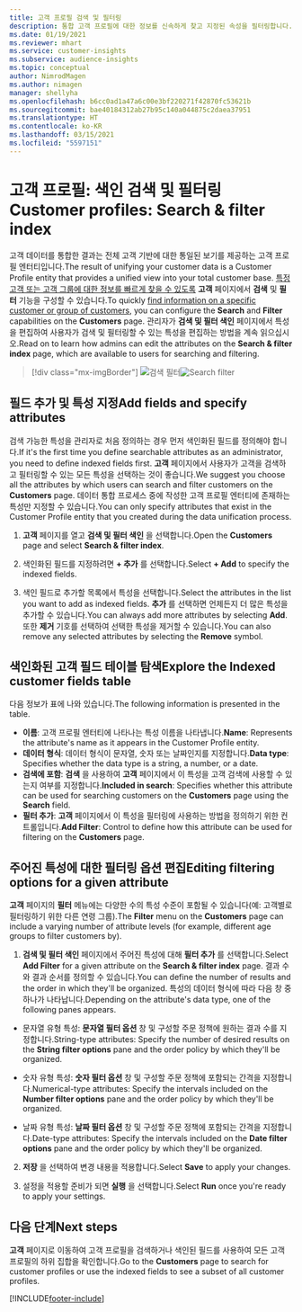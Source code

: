 ```yaml
---
title: 고객 프로필 검색 및 필터링
description: 통합 고객 프로필에 대한 정보를 신속하게 찾고 지정된 속성을 필터링합니다.
ms.date: 01/19/2021
ms.reviewer: mhart
ms.service: customer-insights
ms.subservice: audience-insights
ms.topic: conceptual
author: NimrodMagen
ms.author: nimagen
manager: shellyha
ms.openlocfilehash: b6cc0ad1a47a6c00e3bf220271f42870fc53621b
ms.sourcegitcommit: bae40184312ab27b95c140a044875c2daea37951
ms.translationtype: HT
ms.contentlocale: ko-KR
ms.lasthandoff: 03/15/2021
ms.locfileid: "5597151"
---
```

# <a name="customer-profiles-search--filter-index"></a><span data-ttu-id="2308b-103">고객 프로필: 색인 검색 및 필터링</span><span class="sxs-lookup"><span data-stu-id="2308b-103">Customer profiles: Search & filter index</span></span>

<span data-ttu-id="2308b-104">고객 데이터를 통합한 결과는 전체 고객 기반에 대한 통일된 보기를 제공하는 고객 프로필 엔터티입니다.</span><span class="sxs-lookup"><span data-stu-id="2308b-104">The result of unifying your customer data is a Customer Profile entity that provides a unified view into your total customer base.</span></span> <span data-ttu-id="2308b-105">[특정 고객 또는 고객 그룹에 대한 정보를 빠르게 찾을 수 있도록](customer-profiles.md) **고객** 페이지에서 **검색** 및 **필터** 기능을 구성할 수 있습니다.</span><span class="sxs-lookup"><span data-stu-id="2308b-105">To quickly [find information on a specific customer or group of customers](customer-profiles.md), you can configure the **Search** and **Filter** capabilities on the **Customers** page.</span></span> <span data-ttu-id="2308b-106">관리자가 **검색 및 필터 색인** 페이지에서 특성을 편집하여 사용자가 검색 및 필터링할 수 있는 특성을 편집하는 방법을 계속 읽으십시오.</span><span class="sxs-lookup"><span data-stu-id="2308b-106">Read on to learn how admins can edit the attributes on the **Search & filter index** page, which are available to users for searching and filtering.</span></span>

> [!div class="mx-imgBorder"]
> <span data-ttu-id="2308b-107">![검색 필터](media/search-filter.png "검색 필터")</span><span class="sxs-lookup"><span data-stu-id="2308b-107">![Search filter](media/search-filter.png "Search filter")</span></span>

## <a name="add-fields-and-specify-attributes"></a><span data-ttu-id="2308b-108">필드 추가 및 특성 지정</span><span class="sxs-lookup"><span data-stu-id="2308b-108">Add fields and specify attributes</span></span>

<span data-ttu-id="2308b-109">검색 가능한 특성을 관리자로 처음 정의하는 경우 먼저 색인화된 필드를 정의해야 합니다.</span><span class="sxs-lookup"><span data-stu-id="2308b-109">If it's the first time you define searchable attributes as an administrator, you need to define indexed fields first.</span></span> <span data-ttu-id="2308b-110">**고객** 페이지에서 사용자가 고객을 검색하고 필터링할 수 있는 모든 특성을 선택하는 것이 좋습니다.</span><span class="sxs-lookup"><span data-stu-id="2308b-110">We suggest you choose all the attributes by which users can search and filter customers on the **Customers** page.</span></span> <span data-ttu-id="2308b-111">데이터 통합 프로세스 중에 작성한 고객 프로필 엔터티에 존재하는 특성만 지정할 수 있습니다.</span><span class="sxs-lookup"><span data-stu-id="2308b-111">You can only specify attributes that exist in the Customer Profile entity that you created during the data unification process.</span></span>

1. <span data-ttu-id="2308b-112">**고객** 페이지를 열고 **검색 및 필터 색인** 을 선택합니다.</span><span class="sxs-lookup"><span data-stu-id="2308b-112">Open the **Customers** page and select **Search & filter index**.</span></span>

2. <span data-ttu-id="2308b-113">색인화된 필드를 지정하려면 **+ 추가** 를 선택합니다.</span><span class="sxs-lookup"><span data-stu-id="2308b-113">Select **+ Add** to specify the indexed fields.</span></span>

3. <span data-ttu-id="2308b-114">색인 필드로 추가할 목록에서 특성을 선택합니다.</span><span class="sxs-lookup"><span data-stu-id="2308b-114">Select the attributes in the list you want to add as indexed fields.</span></span> <span data-ttu-id="2308b-115">**추가** 를 선택하면 언제든지 더 많은 특성을 추가할 수 있습니다.</span><span class="sxs-lookup"><span data-stu-id="2308b-115">You can always add more attributes by selecting **Add**.</span></span> <span data-ttu-id="2308b-116">또한 **제거** 기호를 선택하여 선택한 특성을 제거할 수 있습니다.</span><span class="sxs-lookup"><span data-stu-id="2308b-116">You can also remove any selected attributes by selecting the **Remove** symbol.</span></span>

## <a name="explore-the-indexed-customer-fields-table"></a><span data-ttu-id="2308b-117">색인화된 고객 필드 테이블 탐색</span><span class="sxs-lookup"><span data-stu-id="2308b-117">Explore the Indexed customer fields table</span></span>

<span data-ttu-id="2308b-118">다음 정보가 표에 나와 있습니다.</span><span class="sxs-lookup"><span data-stu-id="2308b-118">The following information is presented in the table.</span></span>

- <span data-ttu-id="2308b-119">**이름**: 고객 프로필 엔터티에 나타나는 특성 이름을 나타냅니다.</span><span class="sxs-lookup"><span data-stu-id="2308b-119">**Name**: Represents the attribute's name as it appears in the Customer Profile entity.</span></span>
- <span data-ttu-id="2308b-120">**데이터 형식**: 데이터 형식이 문자열, 숫자 또는 날짜인지를 지정합니다.</span><span class="sxs-lookup"><span data-stu-id="2308b-120">**Data type**: Specifies whether the data type is a string, a number, or a date.</span></span>
- <span data-ttu-id="2308b-121">**검색에 포함**: **검색** 을 사용하여 **고객** 페이지에서 이 특성을 고객 검색에 사용할 수 있는지 여부를 지정합니다.</span><span class="sxs-lookup"><span data-stu-id="2308b-121">**Included in search**: Specifies whether this attribute can be used for searching customers on the **Customers** page using the **Search** field.</span></span>
- <span data-ttu-id="2308b-122">**필터 추가**: **고객** 페이지에서 이 특성을 필터링에 사용하는 방법을 정의하기 위한 컨트롤입니다.</span><span class="sxs-lookup"><span data-stu-id="2308b-122">**Add Filter**: Control to define how this attribute can be used for filtering on the **Customers** page.</span></span>

## <a name="editing-filtering-options-for-a-given-attribute"></a><span data-ttu-id="2308b-123">주어진 특성에 대한 필터링 옵션 편집</span><span class="sxs-lookup"><span data-stu-id="2308b-123">Editing filtering options for a given attribute</span></span>

<span data-ttu-id="2308b-124">**고객** 페이지의 **필터** 메뉴에는 다양한 수의 특성 수준이 포함될 수 있습니다(예: 고객별로 필터링하기 위한 다른 연령 그룹).</span><span class="sxs-lookup"><span data-stu-id="2308b-124">The **Filter** menu on the **Customers** page can include a varying number of attribute levels (for example, different age groups to filter customers by).</span></span>

1. <span data-ttu-id="2308b-125">**검색 및 필터 색인** 페이지에서 주어진 특성에 대해 **필터 추가** 를 선택합니다.</span><span class="sxs-lookup"><span data-stu-id="2308b-125">Select **Add Filter** for a given attribute on the **Search & filter index** page.</span></span> <span data-ttu-id="2308b-126">결과 수와 결과 순서를 정의할 수 있습니다.</span><span class="sxs-lookup"><span data-stu-id="2308b-126">You can define the number of results and the order in which they'll be organized.</span></span> <span data-ttu-id="2308b-127">특성의 데이터 형식에 따라 다음 창 중 하나가 나타납니다.</span><span class="sxs-lookup"><span data-stu-id="2308b-127">Depending on the attribute's data type, one of the following panes appears.</span></span>

- <span data-ttu-id="2308b-128">문자열 유형 특성: **문자열 필터 옵션** 창 및 구성할 주문 정책에 원하는 결과 수를 지정합니다.</span><span class="sxs-lookup"><span data-stu-id="2308b-128">String-type attributes: Specify the number of desired results on the **String filter options** pane and the order policy by which they'll be organized.</span></span>

- <span data-ttu-id="2308b-129">숫자 유형 특성: **숫자 필터 옵션** 창 및 구성할 주문 정책에 포함되는 간격을 지정합니다.</span><span class="sxs-lookup"><span data-stu-id="2308b-129">Numerical-type attributes: Specify the intervals included on the **Number filter options** pane and the order policy by which they'll be organized.</span></span>

- <span data-ttu-id="2308b-130">날짜 유형 특성: **날짜 필터 옵션** 창 및 구성할 주문 정책에 포함되는 간격을 지정합니다.</span><span class="sxs-lookup"><span data-stu-id="2308b-130">Date-type attributes:  Specify the intervals included on the **Date filter options** pane and the order policy by which they'll be organized.</span></span>

2. <span data-ttu-id="2308b-131">**저장** 을 선택하여 변경 내용을 적용합니다.</span><span class="sxs-lookup"><span data-stu-id="2308b-131">Select **Save** to apply your changes.</span></span>

3. <span data-ttu-id="2308b-132">설정을 적용할 준비가 되면 **실행** 을 선택합니다.</span><span class="sxs-lookup"><span data-stu-id="2308b-132">Select **Run** once you're ready to apply your settings.</span></span>

## <a name="next-steps"></a><span data-ttu-id="2308b-133">다음 단계</span><span class="sxs-lookup"><span data-stu-id="2308b-133">Next steps</span></span>

<span data-ttu-id="2308b-134">**고객** 페이지로 이동하여 고객 프로필을 검색하거나 색인된 필드를 사용하여 모든 고객 프로필의 하위 집합을 확인합니다.</span><span class="sxs-lookup"><span data-stu-id="2308b-134">Go to the **Customers** page to search for customer profiles or use the indexed fields to see a subset of all customer profiles.</span></span>


[!INCLUDE[footer-include](../includes/footer-banner.md)]